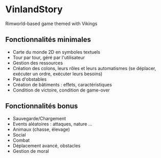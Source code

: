 # VinlandStory
Rimworld-based game themed with Vikings

## Fonctionnalités minimales
- Carte du monde 2D en symboles textuels
- Tour par tour, géré par l'utilisateur
- Gestion des ressources
- Création des colons, leurs rôles et leurs automatismes (se déplacer, exécuter un ordre, exécuter leurs besoins)
- Pas d'obstables
- Création de bâtiments : effets, caractéristiques
- Condition de victoire, condition de game-over

## Fonctionnalités bonus
- Sauvegarde/Chargement
- Events aléatoires : attaques, nature ...
- Animaux (chasse, élevage)
- Social
- Combat
- Déplacement avancé, obstacles
- Gestion de moral
